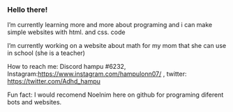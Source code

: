 ### Hello there!

I’m currently learning more and more about programing and i can make simple websites with html. and css. code

I’m currently working on a website about math for my mom that she can use in school (she is a teacher)

How to reach me: Discord hampu #6232, Instagram:https://www.instagram.com/hampulonn07/ , twitter: https://twitter.com/Adhd_hampu

Fun fact: I would recomend Noelnim here on github for programing diferent bots and websites.

<!--
**hampu07/hampu07** is a ✨ _special_ ✨ repository because its `README.md` (this file) appears on your GitHub profile.

Here are some ideas to get you started:

- 🔭 I’m currently working on ...
- 🌱 I’m currently learning ...
- 👯 I’m looking to collaborate on ...
- 🤔 I’m looking for help with ...
- 💬 Ask me about ...
- 📫 How to reach me: ...
- 😄 Pronouns: ...
- ⚡ Fun fact: ...
-->
